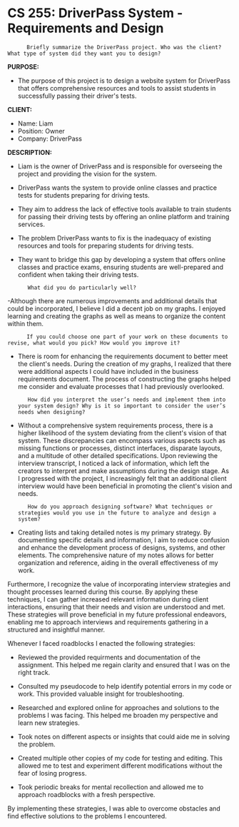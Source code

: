 # CS 255:  DriverPass System - Requirements and Design

          Briefly summarize the DriverPass project. Who was the client? What type of system did they want you to design?

**PURPOSE:**

 - The purpose of this project is to design a website system for DriverPass that offers comprehensive resources and tools to assist students in successfully passing their driver's tests.

**CLIENT:**
 - Name: Liam
 - Position: Owner
 - Company: DriverPass

**DESCRIPTION:**         
 - Liam is the owner of DriverPass and is responsible for overseeing the project and providing the vision for the system.
 - DriverPass wants the system to provide online classes and practice tests for students preparing for driving tests.
 - They aim to address the lack of effective tools available to train students for passing their driving tests by offering an online platform and training services.
 - The problem DriverPass wants to fix is the inadequacy of existing resources and tools for preparing students for driving tests.
 - They want to bridge this gap by developing a system that offers online classes and practice exams, ensuring students are well-prepared and confident when taking their driving tests.





          What did you do particularly well?

 -Although there are numerous improvements and additional details that could be incorporated, I believe I did a decent job on my graphs. I enjoyed learning and creating the graphs as well as means to organize the content within them.  
 





          If you could choose one part of your work on these documents to revise, what would you pick? How would you improve it?

 - There is room for enhancing the requirements document to better meet the client's needs. During the creation of my graphs, I realized that there were additional aspects I could have included in the business requirements document. The process of constructing the graphs helped me consider and evaluate processes that I had previously overlooked.
 




          How did you interpret the user’s needs and implement them into your system design? Why is it so important to consider the user’s needs when designing?


 - Without a comprehensive system requirements process, there is a higher likelihood of the system deviating from the client's vision of that system. These discrepancies can encompass various aspects such as missing functions or processes, distinct interfaces, disparate layouts, and a multitude of other detailed specifications. Upon reviewing the interview transcript, I noticed a lack of information, which left the creators to interpret and make assumptions during the design stage. As I progressed with the project, I increasingly felt that an additional client interview would have been beneficial in promoting the client's vision and needs.




          How do you approach designing software? What techniques or strategies would you use in the future to analyze and design a system?



 - Creating lists and taking detailed notes is my primary strategy. By documenting specific details and information, I aim to reduce confusion and enhance the development process of designs, systems, and other elements. The comprehensive nature of my notes allows for better organization and reference, aiding in the overall effectiveness of my work.

Furthermore, I recognize the value of incorporating interview strategies and thought processes learned during this course. By applying these techniques, I can gather increased relevant information during client interactions, ensuring that their needs and vision are understood and met. These strategies will prove beneficial in my future professional endeavors, enabling me to approach interviews and requirements gathering in a structured and insightful manner.


Whenever I faced roadblocks I enacted the following strategies:


 - Reviewed the provided requirments and documentation of the assignment.  This helped me regain clarity and ensured that I was on the right track.

 - Consulted my pseudocode to help identify potential errors in my code or work.  This provided valuable insight for troubleshooting.

 - Researched and explored online for approaches and solutions to the problems I was facing.  This helped me broaden my perspective and learn new strategies.  

 - Took notes on different aspects or insights that could aide me in solving the problem.

 - Created multiple other copies of my code for testing and editing. This allowed me to test and experiment different modifications without the fear of losing progress.  

 - Took periodic breaks for mental recollection and allowed me to approach roadblocks with a fresh perspective. 


By implementing these strategies, I was able to overcome obstacles and find effective solutions to the problems I encountered.



